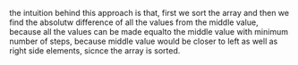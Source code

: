 the intuition behind this approach is that, first we sort the array
​
and then we find the absolutw difference of all the values from the middle value, because
all the values can be made equalto the middle value with minimum number of steps, because middle value would be closer to left as well as right side elements, sicnce the array is sorted.